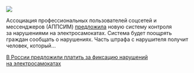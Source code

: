<!--2025-06-12 12:41:24-->
<div class="yb">
  <div class="rss habr"><img src="https://habrastorage.org/getpro/habr/upload_files/de3/d3b/f3e/de3d3bf3e990891043d20694f18df2e5.jpg" /><p>Ассоциация профессиональных пользователей соцсетей и мессенджеров (АППСИМ) <a href="https://tass.ru/obschestvo/24191169" rel="noopener noreferrer nofollow">предложила</a> новую систему контроля за&nbsp;нарушениями на&nbsp;электросамокатах. Система будет поощрять граждан сообщать о&nbsp;нарушениях. Часть штрафа с&nbsp;нарушителя получит человек, который... <p class="titl"><a href="https://habr.com/ru/news/917954/?utm_source=habrahabr&utm_medium=rss&utm_campaign=917954">В России предложили платить за фиксацию нарушений на электросамокатах</a></p></div>
</div>
